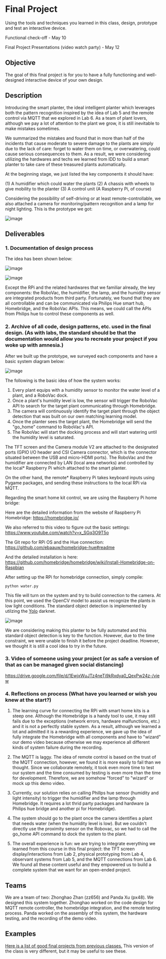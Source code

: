 # Final Project

Using the tools and techniques you learned in this class, design, prototype and test an interactive device.

Functional check-off - May 10

Final Project Presentations (video watch party) - May 12



## Objective

The goal of this final project is for you to have a fully functioning and well-designed interactive device of your own design.

## Description
Introducing the smart planter, the ideal intelligent planter which leverages both the pattern recognition inspired by the idea of Lab 5 and the remote control via MQTT that we explored in Lab 6. As a team of plant lovers, although we pay a lot of attention to the plant we grow, it is still inevitable to make mistakes sometimes.

We summarized the mistakes and found that in more than half of the incidents that cause moderate to severe damage to the plants are simply due to the lack of care: forget to water them on time, or overwatering, could cause serious consequences to them. As a result, we were considering utilizing the hardwares and techs we learned from IDD to build a smart planter to take care of these treasured plants automatically.

At the beginning stage, we just listed the key components it should have:

(1) A humidifier which could water the plants
(2) A chassis with wheels to give mobility to the planter
(3) A control unit (A Raspberry Pi, of course)

Considering the possibility of self-driving or at least remote-controllable, we also attached a camera for monitoring/pattern recognition and a lamp for night lighting. This is the prototype we got:

![image](imgs/IMG_5511.jpeg)

## Deliverables

### 1. Documentation of design process

The idea has been shown below:

![image](story1.jpeg)

![image](story2.jpeg)

Except the RPi and the related hardwares that we familiar already, the key components: the RoboVac, the humidifier, the lamp, and the humidity sensor are integrated products from third party. Fortunately, we found that they are all controllable and can be communicated via Philips Hue smart hub, Homebridge, and the RoboVac APIs. This means, we could call the APIs from Philips hue to control these components as well.


### 2. Archive of all code, design patterns, etc. used in the final design. (As with labs, the standard should be that the documentation would allow you to recreate your project if you woke up with amnesia.)

After we built up the prototype, we surveyed each components and have a basic system diagram below:

![image](diagram.jpeg)

The following is the basic idea of how the system works:

1. Every plant equips with a humidity sensor to monitor the water level of a plant, and a RoboVac dock.
2. Once a plant's humidity level is low, the sensor will trigger the RoboVac API to search for the target plant communicating through Homebridge.
3. The camera will continuously identify the target plant through the object detection that was built on our own matching learning model. 
4. Once the planter sees the target plant, the Homebridge will send the "go_home" command to RoboVac's API.
5. The RoboVac will start the docking process and will start watering until the humidity level is saturated.

The TFT screen and the Camera module V2 are attached to the designated ports (GPIO I/O header and CSI Camera connector, which is the connector situated between the USB and micro-HDMI ports). The RoboVac and the humidifier are connected by LAN (local area networks) and controlled by the local* Raspberry Pi which attached to the smart planter.

On the other hand, the remote* Raspberry Pi takes keyboard inputs using Pygame packages, and sending these instructions to the local RPi via MQTT.

Regarding the smart home kit control, we are using the Raspberry Pi home bridge:

Here are the detailed information from the website of Raspberry Pi Homebridge: https://homebridge.io/

We also referred to this video to figure out the basic settings: https://www.youtube.com/watch?v=x_SGq3O9T5o

The Git repo for RPi OS and the Hue connection: https://github.com/ebaauw/homebridge-hue#readme

And the detailed installation is here: https://github.com/homebridge/homebridge/wiki/Install-Homebridge-on-Raspbian

After setting up the RPi for homebridge connection, simply compile:

```
python water.py
```

This file will turn on the system and try to build connection to the camera. At this point, we used the OpenCV model to assist us recognize the plants in low light conditions. The standard object detection is implemented by utilzing the [Yolo](https://pjreddie.com/darknet/yolo/) darknet.

![image](cv.png)

We are considering making this planter to be fully automated and this standard object detection is key to the function. However, due to the time constraint, we were unable to finish it before the project deadline. However, we thought it is still a cool idea to try in the future.

### 3. Video of someone using your project (or as safe a version of that as can be managed given social distancing)

https://drive.google.com/file/d/1EwjxWuJTz4neTi9kRxdya0_QexPw24z-/view

### 4. Reflections on process (What have you learned or wish you knew at the start?)

1. The learning curve for connecting the RPi with smart home kits is a steep one. Although the Homebridge is a handy tool to use, it may still fails due to the exceptions (network errors, hardware malfunctions, etc.) and it is not a perfectly stable system. As a result, although we learned a lot and admitted it is a rewarding experience, we gave up the idea of fully integrate the Homebridge with all components and have to "wizard" our demo video because otherwise we may experience all different kinds of system failure during the recording.

2. The MQTT is laggy. The idea of remote control is based on the trust of the MQTT connection, however, we found it is more easily to fail than we thought. Since we collaborate remotely, it took even more time to test our system and the time consumed by testing is even more than the time for development. Therefore, we are somehow "forced" to "wizard" or mock up this demo video.

3. Currently, our solution relies on calling Phillps hue sensor (humidity and light intensity) to trigger the humidifier and the lamp through Homebridge. It requires a lot thrid party packages and hardware (a Philips hue bridge and another pi for Homebridge).

4. The system should go to the plant once the camera identifies a plant that needs water (when the humidity level is low). But we couldn't directly use the proximity sensor on the Robovac, so we had to call the go_home API command to dock the system to the plant.


5. The overall experience is fun: we are trying to integrate everything we learned from this course in this final project: the TFT screen display/interactions from Lab 2, physical prototyping from Lab 4, observant systems from Lab 5, and the MQTT connections from Lab 6. We found all these content useful and they empowered us to build a complete system that we want for an open-ended project.

## Teams

We are a team of two: Zhonghao Zhan (zz656) and Panda Xu (px48). We designed this system together. Zhonghao worked on the code design for MQTT remote controller, the homebridge integration, and the remote testing process. Panda worked on the assembly of this system, the hardware testing, and the recording of the demo video.

## Examples

[Here is a list of good final projects from previous classes.](https://github.com/FAR-Lab/Developing-and-Designing-Interactive-Devices/wiki/Previous-Final-Projects)
This version of the class is very different, but it may be useful to see these.
